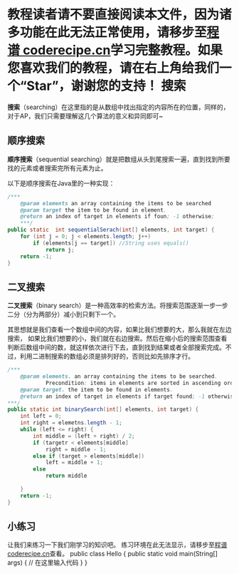 <notice>教程读者请不要直接阅读本文件，因为诸多功能在此无法正常使用，请移步至[程谱 coderecipe.cn](https://coderecipe.cn/learn/5)学习完整教程。如果您喜欢我们的教程，请在右上角给我们一个“Star”，谢谢您的支持！</notice>
搜索
======
**搜索**（searching）在这里指的是从数组中找出指定的内容所在的位置，同样的，对于AP，我们只需要理解这几个算法的意义和异同即可~

顺序搜索
------
**顺序搜索**（sequential searching）就是把数组从头到尾搜索一遍，直到找到所要找的元素或者搜索完所有元素为止。

以下是顺序搜索在Java里的一种实现：
```java
/***
    @param elements an array containing the items to be searched
    @param target the item to be found in element.
    @return an index of target in elements if foun; -1 otherwise;
    ***/
public static  int sequentialSerach(int[] elements, int target) {
    for (int j = 0; j < elements.length; j++)
        if (elements[j == target]) //String uses equals()
            return j;
    return -1;
}
```

二叉搜索
-----
**二叉搜索**（binary search）是一种高效率的检索方法。将搜索范围逐渐一步一步二分（分为两部分）减小到只剩下一个。

其思想就是我们查看一个数组中间的内容，如果比我们想要的大，那么我就在左边搜索，
如果比我们想要的小，我们就在右边搜索。然后在缩小后的搜索范围查看判断后数组中间的数，就这样依次进行下去，直到找到结果或者全部搜索完成。不过，利用二进制搜索的数组必须是排列好的，否则比如先排序才行。

```java
/***
    @param elements. an array containing the items to be searched.
            Precondition: items in elements are sorted in ascending order.
    @param target. the item to be found in elements.
    @return an index of target in elements if target found; -1 otherwise.
***/
public static int binarySearch(int[] elements, int target) {
    int left = 0;
    int right = elemetns.length - 1;
    while (left <= right) {
        int middle = (left + right) / 2;
        if (targetr < elements[middle]
            right = middle - 1;
        else if (target > elements[middle])
            left = middle + 1;
        else 
            return middle
        
    }
    return -1;
}
```

小练习
------
让我们来练习一下我们刚学习的知识吧。
<lab lang="java" parameters="filename=Hello.java">
<notice>练习环境在此无法显示，请移步至[程谱 coderecipe.cn](https://coderecipe.cn/learn/5)查看。</notice>
public class Hello {
  public static void main(String[] args) {
      // 在这里输入代码
  }
}
</lab>

